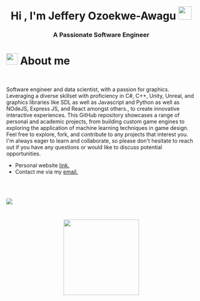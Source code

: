 <h1 align="center"><b>Hi , I'm Jeffery Ozoekwe-Awagu </b><img src="https://media.giphy.com/media/hvRJCLFzcasrR4ia7z/giphy.gif" width="35"></h1>
<h3 align="center">A Passionate Software Engineer</h3>

# <picture><img src = "https://cdn.pixabay.com/animation/2023/01/27/14/22/14-22-31-841_512.gif" width = 30px></picture> **About me**

<br>

  Software engineer and data scientist, with a passion for graphics. Leveraging a diverse skillset with proficiency in C#, C++, Unity, Unreal, and graphics libraries like SDL as well as Javascript and Python as well as NOdeJS, Express JS, and React amongst others., to create innovative interactive experiences.
This GitHub repository showcases a range of personal and academic projects, from building custom game engines to exploring the application of machine learning techniques in game design. Feel free to explore, fork, and contribute to any projects that interest you.
I'm always eager to learn and collaborate, so please don't hesitate to reach out if you have any questions or would like to discuss potential opportunities.
- Personal website [link.](https://www.jeffawe.com)
- Contact me via my [email.](mailto:ozoekweawagu@gmail.com)

<br><br>

<img src="https://user-images.githubusercontent.com/73097560/115834477-dbab4500-a447-11eb-908a-139a6edaec5c.gif"><br><br>

<h3 align="center"><a href="https://www.buymeacoffee.com/jeffawagu"><img src="https://cdn.buymeacoffee.com/buttons/v2/default-yellow.png" width="200" /></a></h3>










